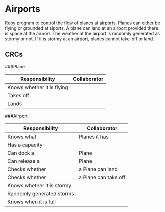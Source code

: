 Airports
========

Ruby program to control the flow of planes at airports. Planes can either be flying or grounded at siports. A plane can land at an airport provided there is space at the airport. The weather at the airport is randomly generated as stormy or not. If it is stormy at an airport, planes cannot take-off or land.  

CRCs
--------

###Plane

| Responsibility        | Collaborator |
| --------------------- | ------------ |
| Knows whether it is flying |              |
| Takes off 			|  			   |
| Lands				    |  			   |

###Airport

| Responsibility | Collaborator |
|----------------|--------------|
| Knows what | Planes it has|
| Has a capacity |  |
| Can dock a  | Plane  |
| Can release a | Plane   |
| Checks whether  | a Plane can land  |
| Checks whether | a Plane can take off  |
| Knows whether it is stormy | |
| Randomly generated storms | |
| Knows when it is full | |

